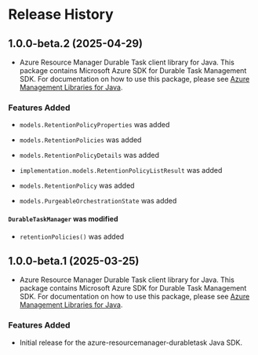 # Release History

## 1.0.0-beta.2 (2025-04-29)

- Azure Resource Manager Durable Task client library for Java. This package contains Microsoft Azure SDK for Durable Task Management SDK. For documentation on how to use this package, please see [Azure Management Libraries for Java](https://aka.ms/azsdk/java/mgmt).

### Features Added

* `models.RetentionPolicyProperties` was added

* `models.RetentionPolicies` was added

* `models.RetentionPolicyDetails` was added

* `implementation.models.RetentionPolicyListResult` was added

* `models.RetentionPolicy` was added

* `models.PurgeableOrchestrationState` was added

#### `DurableTaskManager` was modified

* `retentionPolicies()` was added

## 1.0.0-beta.1 (2025-03-25)

- Azure Resource Manager Durable Task client library for Java. This package contains Microsoft Azure SDK for Durable Task Management SDK. For documentation on how to use this package, please see [Azure Management Libraries for Java](https://aka.ms/azsdk/java/mgmt).
### Features Added

- Initial release for the azure-resourcemanager-durabletask Java SDK.
